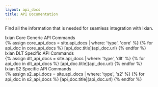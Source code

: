 ```yaml
---
layout: api_docs
title: API Documentation
---
```

Find all the information that is needed for seamless integration with Ixian.

<div class="sectionTitle">Ixian Core Generic API Commands </div>
{% assign core_api_docs = site.api_docs | where: 'type', 'core' %}
{% for api_doc in core_api_docs %}
    [api_doc.title](api_doc.url)
{% endfor %}
<div class="sectionTitle">Ixian DLT Specific API Commands </div>
{% assign dlt_api_docs = site.api_docs | where: 'type', 'dlt' %}
{% for api_doc in dlt_api_docs %}
    [api_doc.title](api_doc.url)
{% endfor %}
<div class="sectionTitle">Ixian S2 Specific API Commands </div>
{% assign s2_api_docs = site.api_docs | where: 'type', 's2' %}
{% for api_doc in s2_api_docs %}
    [api_doc.title](api_doc.url)
{% endfor %}